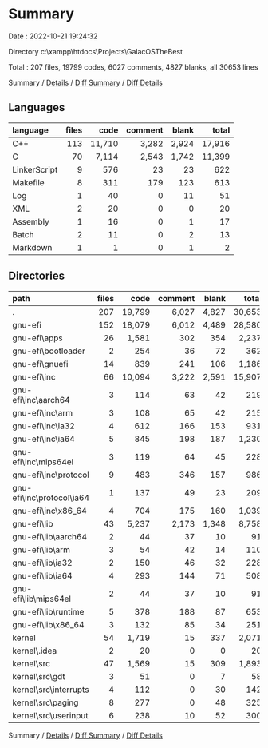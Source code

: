 # Summary

Date : 2022-10-21 19:24:32

Directory c:\\xampp\\htdocs\\Projects\\GalacOSTheBest

Total : 207 files,  19799 codes, 6027 comments, 4827 blanks, all 30653 lines

Summary / [Details](details.md) / [Diff Summary](diff.md) / [Diff Details](diff-details.md)

## Languages
| language | files | code | comment | blank | total |
| :--- | ---: | ---: | ---: | ---: | ---: |
| C++ | 113 | 11,710 | 3,282 | 2,924 | 17,916 |
| C | 70 | 7,114 | 2,543 | 1,742 | 11,399 |
| LinkerScript | 9 | 576 | 23 | 23 | 622 |
| Makefile | 8 | 311 | 179 | 123 | 613 |
| Log | 1 | 40 | 0 | 11 | 51 |
| XML | 2 | 20 | 0 | 0 | 20 |
| Assembly | 1 | 16 | 0 | 1 | 17 |
| Batch | 2 | 11 | 0 | 2 | 13 |
| Markdown | 1 | 1 | 0 | 1 | 2 |

## Directories
| path | files | code | comment | blank | total |
| :--- | ---: | ---: | ---: | ---: | ---: |
| . | 207 | 19,799 | 6,027 | 4,827 | 30,653 |
| gnu-efi | 152 | 18,079 | 6,012 | 4,489 | 28,580 |
| gnu-efi\\apps | 26 | 1,581 | 302 | 354 | 2,237 |
| gnu-efi\\bootloader | 2 | 254 | 36 | 72 | 362 |
| gnu-efi\\gnuefi | 14 | 839 | 241 | 106 | 1,186 |
| gnu-efi\\inc | 66 | 10,094 | 3,222 | 2,591 | 15,907 |
| gnu-efi\\inc\\aarch64 | 3 | 114 | 63 | 42 | 219 |
| gnu-efi\\inc\\arm | 3 | 108 | 65 | 42 | 215 |
| gnu-efi\\inc\\ia32 | 4 | 612 | 166 | 153 | 931 |
| gnu-efi\\inc\\ia64 | 5 | 845 | 198 | 187 | 1,230 |
| gnu-efi\\inc\\mips64el | 3 | 119 | 64 | 45 | 228 |
| gnu-efi\\inc\\protocol | 9 | 483 | 346 | 157 | 986 |
| gnu-efi\\inc\\protocol\\ia64 | 1 | 137 | 49 | 23 | 209 |
| gnu-efi\\inc\\x86_64 | 4 | 704 | 175 | 160 | 1,039 |
| gnu-efi\\lib | 43 | 5,237 | 2,173 | 1,348 | 8,758 |
| gnu-efi\\lib\\aarch64 | 2 | 44 | 37 | 10 | 91 |
| gnu-efi\\lib\\arm | 3 | 54 | 42 | 14 | 110 |
| gnu-efi\\lib\\ia32 | 2 | 150 | 46 | 32 | 228 |
| gnu-efi\\lib\\ia64 | 4 | 293 | 144 | 71 | 508 |
| gnu-efi\\lib\\mips64el | 2 | 44 | 37 | 10 | 91 |
| gnu-efi\\lib\\runtime | 5 | 378 | 188 | 87 | 653 |
| gnu-efi\\lib\\x86_64 | 3 | 132 | 85 | 34 | 251 |
| kernel | 54 | 1,719 | 15 | 337 | 2,071 |
| kernel\\.idea | 2 | 20 | 0 | 0 | 20 |
| kernel\\src | 47 | 1,569 | 15 | 309 | 1,893 |
| kernel\\src\\gdt | 3 | 51 | 0 | 7 | 58 |
| kernel\\src\\interrupts | 4 | 112 | 0 | 30 | 142 |
| kernel\\src\\paging | 8 | 277 | 0 | 48 | 325 |
| kernel\\src\\userinput | 6 | 238 | 10 | 52 | 300 |

Summary / [Details](details.md) / [Diff Summary](diff.md) / [Diff Details](diff-details.md)